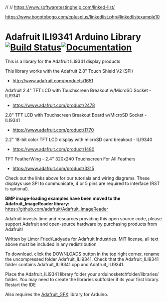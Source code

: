 

// // https://www.softwaretestinghelp.com/linked-list/

https://www.bogotobogo.com/cplusplus/linkedlist.php#linkedlistexample10




# Adafruit ILI9341 Arduino Library [![Build Status](https://github.com/adafruit/Adafruit_ILI9341/workflows/Arduino%20Library%20CI/badge.svg)](https://github.com/adafruit/Adafruit_ILI9341/actions)[![Documentation](https://github.com/adafruit/ci-arduino/blob/master/assets/doxygen_badge.svg)](http://adafruit.github.io/Adafruit_ILI9341/html/index.html)

This is a library for the Adafruit ILI9341 display products

This library works with the Adafruit 2.8" Touch Shield V2 (SPI)
  * http://www.adafruit.com/products/1651

Adafruit 2.4" TFT LCD with Touchscreen Breakout w/MicroSD Socket - ILI9341
  * https://www.adafruit.com/product/2478

2.8" TFT LCD with Touchscreen Breakout Board w/MicroSD Socket - ILI9341
  * https://www.adafruit.com/product/1770

2.2" 18-bit color TFT LCD display with microSD card breakout - ILI9340
  * https://www.adafruit.com/product/1480

TFT FeatherWing - 2.4" 320x240 Touchscreen For All Feathers 
  * https://www.adafruit.com/product/3315

Check out the links above for our tutorials and wiring diagrams.
These displays use SPI to communicate, 4 or 5 pins are required
to interface (RST is optional).

**BMP image-loading examples have been moved to the Adafruit_ImageReader library:**
https://github.com/adafruit/Adafruit_ImageReader

Adafruit invests time and resources providing this open source code,
please support Adafruit and open-source hardware by purchasing
products from Adafruit!

Written by Limor Fried/Ladyada for Adafruit Industries.
MIT license, all text above must be included in any redistribution

To download. click the DOWNLOADS button in the top right corner, rename the uncompressed folder Adafruit_ILI9341. Check that the Adafruit_ILI9341 folder contains Adafruit_ILI9341.cpp and Adafruit_ILI9341.

Place the Adafruit_ILI9341 library folder your arduinosketchfolder/libraries/ folder. You may need to create the libraries subfolder if its your first library. Restart the IDE

Also requires the [Adafruit_GFX](https://github.com/adafruit/Adafruit-GFX-Library) library for Arduino.
